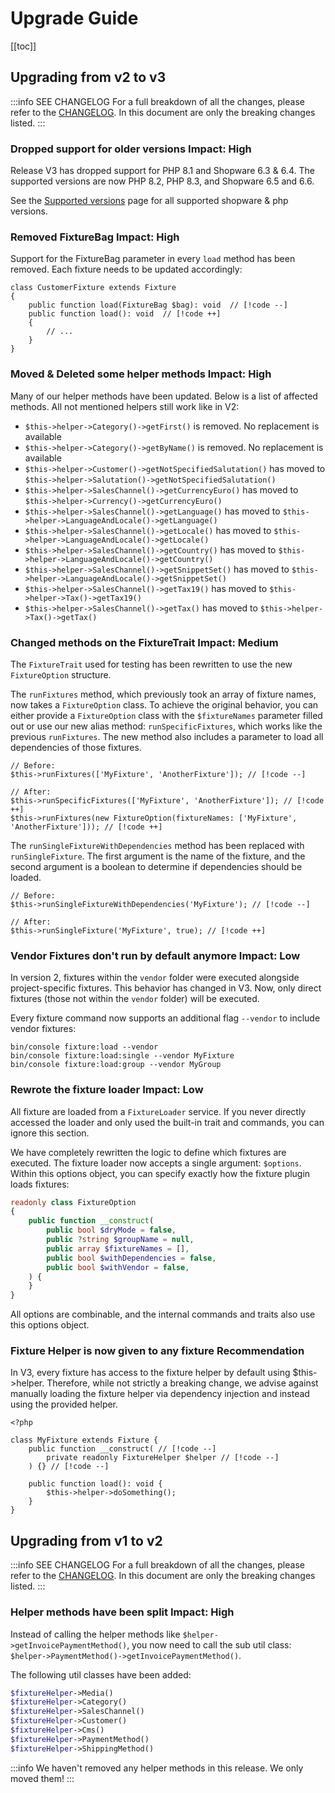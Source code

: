 # Upgrade Guide

[[toc]]

## Upgrading from v2 to v3
:::info SEE CHANGELOG
For a full breakdown of all the changes, please refer to the [CHANGELOG](#todo). In this document are only the breaking changes listed.
:::

### Dropped support for older versions <Badge type="danger">Impact: High</Badge>
Release V3 has dropped support for PHP 8.1 and Shopware 6.3 & 6.4. The supported versions are now PHP 8.2, PHP 8.3, and Shopware 6.5 and 6.6.

See the [Supported versions](#todo) page for all supported shopware & php versions.

### Removed FixtureBag <Badge type="danger">Impact: High</Badge>
Support for the FixtureBag parameter in every `load` method has been removed. Each fixture needs to be updated accordingly:

```php::no-line-numbers
class CustomerFixture extends Fixture
{
    public function load(FixtureBag $bag): void  // [!code --]
    public function load(): void  // [!code ++]
    {
        // ...
    }
}
```

### Moved & Deleted some helper methods <Badge type="danger">Impact: High</Badge>
Many of our helper methods have been updated. Below is a list of affected methods. All not mentioned helpers still work like in V2:

- `$this->helper->Category()->getFirst()` is removed. No replacement is available
- `$this->helper->Category()->getByName()` is removed. No replacement is available
- `$this->helper->Customer()->getNotSpecifiedSalutation()` has moved to `$this->helper->Salutation()->getNotSpecifiedSalutation()`
- `$this->helper->SalesChannel()->getCurrencyEuro()` has moved to `$this->helper->Currency()->getCurrencyEuro()`
- `$this->helper->SalesChannel()->getLanguage()` has moved to `$this->helper->LanguageAndLocale()->getLanguage()`
- `$this->helper->SalesChannel()->getLocale()` has moved to `$this->helper->LanguageAndLocale()->getLocale()`
- `$this->helper->SalesChannel()->getCountry()` has moved to `$this->helper->LanguageAndLocale()->getCountry()`
- `$this->helper->SalesChannel()->getSnippetSet()` has moved to `$this->helper->LanguageAndLocale()->getSnippetSet()`
- `$this->helper->SalesChannel()->getTax19()` has moved to `$this->helper->Tax()->getTax19()`
- `$this->helper->SalesChannel()->getTax()` has moved to `$this->helper->Tax()->getTax()`

### Changed methods on the FixtureTrait <Badge type="warning">Impact: Medium</Badge>
The `FixtureTrait` used for testing has been rewritten to use the new `FixtureOption` structure.

The `runFixtures` method, which previously took an array of fixture names, now takes a `FixtureOption` class. To achieve the original behavior, you can either provide a `FixtureOption` class with the `$fixtureNames` parameter filled out or use our new alias method: `runSpecificFixtures`, which works like the previous `runFixtures`. The new method also includes a parameter to load all dependencies of those fixtures.

```php:no-line-numbers
// Before:
$this->runFixtures(['MyFixture', 'AnotherFixture']); // [!code --]

// After:
$this->runSpecificFixtures(['MyFixture', 'AnotherFixture']); // [!code ++]
$this->runFixtures(new FixtureOption(fixtureNames: ['MyFixture', 'AnotherFixture'])); // [!code ++]
```

The `runSingleFixtureWithDependencies` method has been replaced with `runSingleFixture`. The first argument is the name of the fixture, and the second argument is a boolean to determine if dependencies should be loaded.

```php:no-line-numbers
// Before:
$this->runSingleFixtureWithDependencies('MyFixture'); // [!code --]

// After:
$this->runSingleFixture('MyFixture', true); // [!code ++]
```

### Vendor Fixtures don't run by default anymore <Badge type="info">Impact: Low</Badge>
In version 2, fixtures within the `vendor` folder were executed alongside project-specific fixtures. This behavior has changed in V3. Now, only direct fixtures (those not within the `vendor` folder) will be executed.

Every fixture command now supports an additional flag `--vendor` to include vendor fixtures:
```shell:no-line-numbers
bin/console fixture:load --vendor
bin/console fixture:load:single --vendor MyFixture
bin/console fixture:load:group --vendor MyGroup
```

### Rewrote the fixture loader  <Badge type="info">Impact: Low</Badge>
All fixture are loaded from a `FixtureLoader` service. If you never directly accessed the loader and only used the built-in trait and commands, you can ignore this section.

We have completely rewritten the logic to define which fixtures are executed. The fixture loader now accepts a single argument: `$options`. Within this options object, you can specify exactly how the fixture plugin loads fixtures:

```php
readonly class FixtureOption
{
    public function __construct(
        public bool $dryMode = false,
        public ?string $groupName = null,
        public array $fixtureNames = [],
        public bool $withDependencies = false,
        public bool $withVendor = false,
    ) {
    }
}
```

All options are combinable, and the internal commands and traits also use this options object.


### Fixture Helper is now given to any fixture <Badge type="tip">Recommendation</Badge>
In V3, every fixture has access to the fixture helper by default using $this->helper.
Therefore, while not strictly a breaking change, we advise against manually loading the fixture helper via dependency injection and instead using the provided helper.

```php:no-line-numbers
<?php

class MyFixture extends Fixture {
    public function __construct( // [!code --]
        private readonly FixtureHelper $helper // [!code --]
    ) {} // [!code --]

    public function load(): void {
        $this->helper->doSomething();
    }
}
```


## Upgrading from v1 to v2
:::info SEE CHANGELOG
For a full breakdown of all the changes, please refer to the [CHANGELOG](#todo). In this document are only the breaking changes listed.
:::

### Helper methods have been split <Badge type="danger">Impact: High</Badge>
Instead of calling the helper methods like `$helper->getInvoicePaymentMethod()`, you now need to call the
sub util class: `$helper->PaymentMethod()->getInvoicePaymentMethod()`.

The following util classes have been added:
```php
$fixtureHelper->Media()
$fixtureHelper->Category()
$fixtureHelper->SalesChannel()
$fixtureHelper->Customer()
$fixtureHelper->Cms()
$fixtureHelper->PaymentMethod()
$fixtureHelper->ShippingMethod()
```

:::info
We haven't removed any helper methods in this release. We only moved them!
:::
